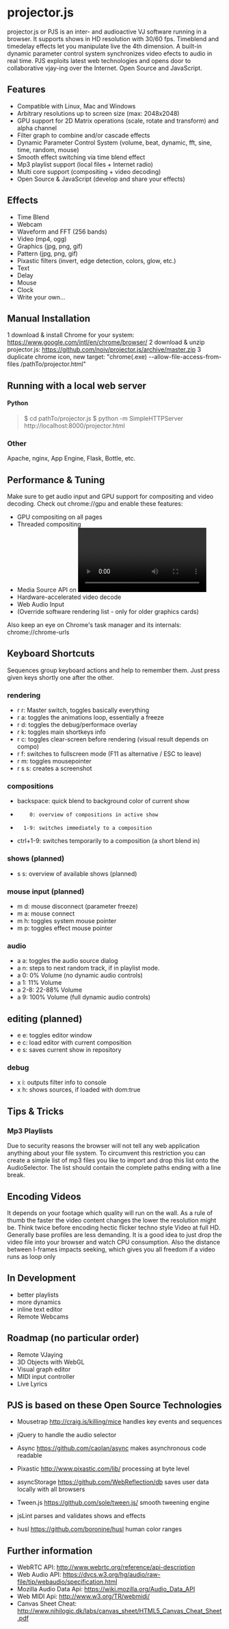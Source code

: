 
# projector.js
projector.js or PJS is an inter- and audioactive VJ software running in a browser. It supports shows in HD resolution with 30/60 fps. Timeblend and timedelay effects let you manipulate live the 4th dimension. A built-in dynamic parameter control system synchronizes video efects to audio in real time. PJS exploits latest web technologies and opens door to collaborative vjay-ing over the Internet. Open Source and JavaScript.

## Features
* Compatible with Linux, Mac and Windows
* Arbitrary resolutions up to screen size (max: 2048x2048)
* GPU support for 2D Matrix operations (scale, rotate and transform) and alpha channel
* Filter graph to combine and/or cascade effects
* Dynamic Parameter Control System (volume, beat, dynamic, fft, sine, time, random, mouse)
* Smooth effect switching via time blend effect
* Mp3 playlist support (local files + Internet radio)
* Multi core support (compositing + video decoding)
* Open Source & JavaScript (develop and share your effects)

## Effects
* Time Blend
* Webcam
* Waveform and FFT (256 bands)
* Video (mp4, ogg)
* Graphics (jpg, png, gif)
* Pattern (jpg, png, gif)
* Pixastic filters (invert, edge detection, colors, glow, etc.)
* Text
* Delay
* Mouse
* Clock
* Write your own...

## Manual Installation
1 download & install Chrome for your system: https://www.google.com/intl/en/chrome/browser/
2 download & unzip projector.js: https://github.com/noiv/projector.js/archive/master.zip
3 duplicate chrome icon, new target: "chrome(.exe) --allow-file-access-from-files /pathTo/projector.html"

## Running with a local web server

#### Python
>	$ cd pathTo/projector.js
	$ python -m SimpleHTTPServer
	http://localhost:8000/projector.html

### Other
Apache, nginx, App Engine, Flask, Bottle, etc.

## Performance & Tuning
Make sure to get audio input and GPU support for compositing and video decoding. Check out chrome://gpu and enable these features:
* GPU compositing on all pages
* Threaded compositing
* Media Source API on <video> elements
* Hardware-accelerated video decode
* Web Audio Input
* (Override software rendering list - only for older graphics cards)

Also keep an eye on Chrome's task manager and its internals: chrome://chrome-urls 

## Keyboard Shortcuts
Sequences group keyboard actions and help to remember them. Just press given keys shortly one after the other.

### rendering
* r r: Master switch, toggles basically everything
* r a: toggles the animations loop, essentially a freeze
* r d: toggles the debug/performace overlay
* r k: toggles main shortkeys info
* r c: toggles clear-screen before rendering (visual result depends on compo)
* r f: switches to fullscreen mode (F11 as alternative / ESC to leave)
* r m: toggles mousepointer
* r s s: creates a screenshot

### compositions
*	 backspace: quick blend to background color of current show      
*         0: overview of compositions in active show
*       1-9: switches immediately to a composition
*  ctrl+1-9: switches temporarily to a composition (a short blend in)

### shows (planned)
* s s: overview of available shows (planned)

### mouse input (planned)
* m d: mouse disconnect (parameter freeze)
* m a: mouse connect
* m h: toggles system mouse pointer
* m p: toggles effect mouse pointer

### audio
* a a: toggles the audio source dialog
* a n: steps to next random track, if in playlist mode.
* a 0:   0% Volume (no dynamic audio controls)
* a 1:  11% Volume
* a 2-8:  22-88% Volume
* a 9: 100% Volume (full dynamic audio controls) 

## editing (planned)
* e e: toggles editor window
* e c: load editor with current composition
* e s: saves current show in repository

### debug
* x i: outputs filter info to console
* x h: shows sources, if loaded with dom:true

## Tips & Tricks

### Mp3 Playlists
Due to security reasons the browser will not tell any web application anything about your file system. To circumvent this restriction you can create a simple list of mp3 files you like to import and drop this list onto the AudioSelector. The list should contain the complete paths ending with a line break.

## Encoding Videos
It depends on your footage which quality will run on the wall. As a rule of thumb the faster the video content changes the lower the resolution might be. Think twice before encoding hectic flicker techno style Video at full HD. Generally base profiles are less demanding. It is a good idea to just drop the video file into your browser and watch CPU consumption. Also the distance between I-frames impacts seeking, which gives you all freedom if a video runs as loop only

## In Development
* better playlists
* more dynamics
* inline text editor
* Remote Webcams

## Roadmap (no particular order)
* Remote VJaying 
* 3D Objects with WebGL
* Visual graph editor
* MIDI input controller
* Live Lyrics

## PJS is based on these Open Source Technologies

* Mousetrap http://craig.is/killing/mice
    handles key events and sequences

* jQuery
    to handle the audio selector

* Async https://github.com/caolan/async
    makes asynchronous code readable

* Pixastic http://www.pixastic.com/lib/
    processing at byte level

* asyncStorage https://github.com/WebReflection/db 
    saves user data locally with all browsers

* Tween.js https://github.com/sole/tween.js/
    smooth tweening engine

* jsLint
    parses and validates shows and effects

* husl https://github.com/boronine/husl
    human color ranges

## Further information
* WebRTC API: http://www.webrtc.org/reference/api-description
* Web Audio API: https://dvcs.w3.org/hg/audio/raw-file/tip/webaudio/specification.html
* Mozilla Audio Data Api: https://wiki.mozilla.org/Audio_Data_API
* Web MIDI Api: http://www.w3.org/TR/webmidi/
* Canvas Sheet Cheat: http://www.nihilogic.dk/labs/canvas_sheet/HTML5_Canvas_Cheat_Sheet.pdf
